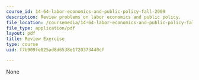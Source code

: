 ```yaml
---
course_id: 14-64-labor-economics-and-public-policy-fall-2009
description: Review problems on labor economics and public policy.
file_location: /coursemedia/14-64-labor-economics-and-public-policy-fall-2009/f7b909fe825ad8d6538e1720373440cf_MIT14_64F09_psrv.pdf
file_type: application/pdf
layout: pdf
title: Review Exercise
type: course
uid: f7b909fe825ad8d6538e1720373440cf

---
```

None